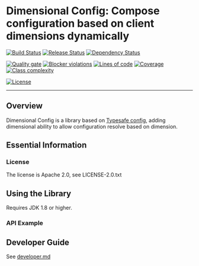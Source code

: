 # Dimensional Config: Compose configuration based on client dimensions dynamically

[![Build Status](https://travis-ci.org/scw1109/dimensional-config.svg?branch=master)](https://travis-ci.org/scw1109/dimensional-config)
[![Release Status](https://jitpack.io/v/scw1109/dimensional-config.svg)](https://jitpack.io/#scw1109/dimensional-config)
[![Dependency Status](https://www.versioneye.com/user/projects/584d185fbcc3a2004edfbe4b/badge.svg?style=flat-square)](https://www.versioneye.com/user/projects/584d185fbcc3a2004edfbe4b)

[![Quality gate](https://sonarqube.com/api/badges/gate?key=com.github.scw1109:dimensional-config)](https://sonarqube.com/dashboard/?id=com.github.scw1109%3Adimensional-config)
[![Blocker violations](https://sonarqube.com/api/badges/measure?key=com.github.scw1109:dimensional-config&metric=blocker_violations)](https://sonarqube.com/component_issues/index?id=com.github.scw1109%3Adimensional-config#facetMode=count|severities=BLOCKER)
[![Lines of code](https://sonarqube.com/api/badges/measure?key=com.github.scw1109:dimensional-config&metric=ncloc)](https://sonarqube.com/component_measures/metric/ncloc/list?id=com.github.scw1109%3Adimensional-config)
[![Coverage](https://sonarqube.com/api/badges/measure?key=com.github.scw1109:dimensional-config&metric=coverage)](https://sonarqube.com/component_measures/metric/coverage/list?id=com.github.scw1109%3Adimensional-config)
[![Class complexity](https://sonarqube.com/api/badges/measure?key=com.github.scw1109:dimensional-config&metric=class_complexity)](https://sonarqube.com/component_measures/metric/class_complexity/list?id=com.github.scw1109%3Adimensional-config)

[![License](https://img.shields.io/badge/license-Apache%202.0-blue.svg)](http://www.apache.org/license/LICENSE-2.0.txt)

-----
 
## Overview

Dimensional Config is a library based on [Typesafe config](https://typesafehub.github.io/config), adding dimensional ability to allow configuration resolve based on dimension.

## Essential Information

### License

The license is Apache 2.0, see LICENSE-2.0.txt

## Using the Library
 
Requires JDK 1.8 or higher.

### API Example



## Developer Guide

See [developer.md](developer.md)